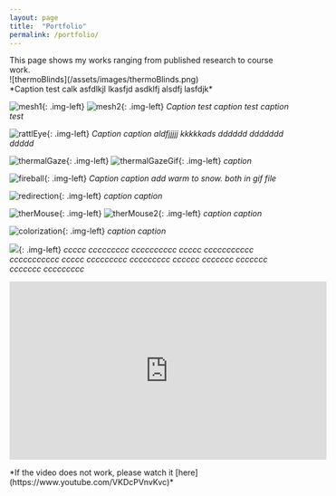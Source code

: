 ```yaml
---
layout: page
title:  "Portfolio"
permalink: /portfolio/
---
```


<link href="{{site.baseurl}}/assets/css/main.css" rel="stylesheet">
This page shows my works ranging from published research to course work.

<div class="clearfix">
  <div class="img-container">
    ![thermoBlinds](/assets/images/thermoBlinds.png)
  </div>
  <div class="img-container">
    *Caption test calk asfdlkjl lkasfjd asdklfj alsdfj  lasfdjk*
  </div>
</div>

![mesh1](/assets/images/mesh1.jpg){: .img-left}
![mesh2](/assets/images/mesh2.png){: .img-left}
*Caption test caption test caption test*


![rattlEye](/assets/images/rattlEye.png){: .img-left}
*Caption caption aldfjjjjj kkkkkads dddddd ddddddd ddddd*


![thermalGaze](/assets/images/thermalGaze.png){: .img-left}
![thermalGazeGif](/assets/images/thermalGaze.gif){: .img-left}
*caption*


![fireball](/assets/images/fireball.png){: .img-left}
*Caption caption add warm to snow. both in gif file*

![redirection](/assets/images/redirection.png){: .img-left}
*caption caption*

![therMouse](/assets/images/therMouse.jpg){: .img-left}
![therMouse2](/assets/images/therMouse2.jpg){: .img-left}
*caption caption*

![colorization](/assets/images/colorization.gif){: .img-left}
*caption caption*

![](/assets/images/colorization.gif){: .img-left}
*ccccc ccccccccc cccccccccc ccccc ccccccccccc ccccccccccc ccccc ccccccccc ccccccccc cccccc ccccccc ccccccc ccccccc ccccccccc*

<p align="center">
<iframe width="560" height="315" src="https://www.youtube.com/embed/VKDcPVnvKvc" title="YouTube video player" frameborder="0" allow="accelerometer; autoplay; clipboard-write; encrypted-media; gyroscope; picture-in-picture" allowfullscreen></iframe>
</p>
*If the video does not work, please watch it [here](https://www.youtube.com/VKDcPVnvKvc)*

<script src="{{site.baseurl}}/assets/js/main.js"></script>
